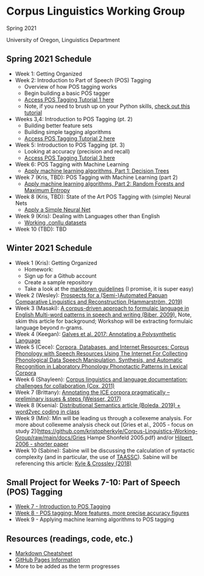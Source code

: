 # Corpus Linguistics Working Group
Spring 2021

University of Oregon, Linguistics Department

## Spring 2021 Schedule
- Week 1: Getting Organized
- Week 2: Introduction to Part of Speech (POS) Tagging
	- Overview of how POS tagging works
	- Begin building a basic POS tagger
	- [Access POS Tagging Tutorial 1 here](pos_tagging_1.md)
	- Note, if you need to brush up on your Python skills, [check out this tutorial](https://kristopherkyle.github.io/corpus-analysis-python/py_index.html)
- Weeks 3,4: Introduction to POS Tagging (pt. 2)
	- Building better feature sets
	- Building simple tagging algorithms
	- [Access POS Tagging Tutorial 2 here](pos_tagging_2.md)
- Week 5: Introduction to POS Tagging (pt. 3)
	- Looking at accuracy (precision and recall)
	- [Access POS Tagging Tutorial 3 here](pos_tagging_3.md)
- Week 6: POS Tagging with Machine Learning
	- [Apply machine learning algorithms, Part 1: Decision Trees](pos_tagging_4.md)
- Week 7 (Kris, TBD): POS Tagging with Machine Learning (part 2)
	- [Apply machine learning algorithms, Part 2: Random Forests and Maximum Entropy](pos_tagging_5.md)
- Week 8 (Kris, TBD): State of the Art POS Tagging with (simple) Neural Nets
	- [Apply a Simple Neural Net](pos_tagging_6.md)
- Week 9 (Kris): Dealing with Languages other than English
	- [Working .conllu datasets](pos_tagging_7.md)
- Week 10 (TBD): TBD





## Winter 2021 Schedule
- Week 1 (Kris): Getting Organized
	- Homework:
	- Sign up for a Github account
	- Create a sample repository
	- Take a look at the [markdown guidelines](https://www.markdownguide.org/getting-started/) (I promise, it is super easy)
- Week 2 (Wesley): [Prospects for a (Semi-)Automated Papuan Comparative Linguistics and Reconstruction (Hammarström, 2019)](https://github.com/kristopherkyle/Corpus-Linguistics-Working-Group/raw/main/docs/Hammarstr%C3%B6m_2019.pdf)
- Week 3 (Masaki): [A corpus-driven approach to formulaic language in English
Multi-word patterns in speech and writing (Biber, 2009).](https://www.jbe-platform.com/content/journals/10.1075/ijcl.14.3.08bib) Note, skim this article for background; Workshop will be extracting formulaic language beyond n-grams.
- Week 4 (Keegan): [Galves et al. 2017: Annotating a Polysynthetic Language](https://github.com/kristopherkyle/Corpus-Linguistics-Working-Group/raw/main/docs/Galves_et_al_2017.pdf)
- Week 5 (Cece): [Corpora, Databases, and Internet Resources: Corpus Phonology with Speech Resources Using The Internet For Collecting Phonological Data Speech Manipulation, Synthesis, and Automatic Recognition in Laboratory Phonology Phonotactic Patterns in Lexical Corpora](https://github.com/kristopherkyle/Corpus-Linguistics-Working-Group/raw/main/docs/ColeHasegawa-Johnson_Handbook_Laboratory_Phonology_Ch19.pdf)
- Week 6 (Shayleen): [Corpus linguistics and language documentation: challenges for collaboration (Cox, 2011)](https://github.com/kristopherkyle/Corpus-Linguistics-Working-Group/raw/main/docs/Cox_2011.pdf)
- Week 7 (Brittany): [Annotating the ICE corpora pragmatically –
preliminary issues & steps (Weisser, 2017)](https://github.com/kristopherkyle/Corpus-Linguistics-Working-Group/raw/main/docs/ICE_corpus_pragmatics.pdf)
- Week 8 (Ksenia): [Distributional Semantics article (Boleda, 2019) + word2vec coding in class](https://github.com/kristopherkyle/Corpus-Linguistics-Working-Group/raw/main/docs/Boleda_2019_word2vec.pdf)
- Week 9 (Min): Min will be leading us through a collexeme analysis. For more about collexeme analysis check out [Gries et al., 2005 - focus on study 2](https://github.com/kristopherkyle/Corpus-Linguistics-Working-Group/raw/main/docs/Gries Hampe Shonfeld 2005.pdf) and/or [Hilpert, 2006 - shorter paper](https://github.com/kristopherkyle/Corpus-Linguistics-Working-Group/raw/main/docs/Hilpert_2006_DCCA.pdf)
- Week 10 (Sabine): Sabine will be discussing the calculation of syntactic complexity (and in particular, the use of [TAASSC](https://www.linguisticanalysistools.org/taassc.html)). Sabine will be referencing this article: [Kyle & Crossley (2018)](https://github.com/kristopherkyle/Corpus-Linguistics-Working-Group/raw/main/docs/Kyle_Crossley_2018_CX.pdf)

## Small Project for Weeks 7-10: Part of Speech (POS) Tagging
- [Week 7 - Introduction to POS Tagging](pos_tagging_1.md)
- [Week 8 - POS tagging: More features, more precise accuracy figures](pos_tagging_2.md)
- Week 9 - Applying machine learning algorithms to POS tagging

## Resources (readings, code, etc.)
- [Markdown Cheatsheet](https://www.markdownguide.org/cheat-sheet/)
- [GitHub Pages Information](https://pages.github.com/)
- More to be added as the term progresses
